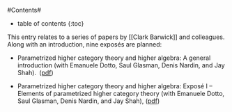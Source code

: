 
#Contents#
* table of contents
{:toc}

This entry relates to a series of papers by [[Clark Barwick]] and colleagues. Along with an introduction, nine expos&eacute;s are planned:

* Parametrized higher category theory and higher algebra: A general introduction (with Emanuele Dotto, Saul Glasman, Denis Nardin, and Jay Shah). ([pdf](https://dl.dropboxusercontent.com/u/1741495/papers/introduction.pdf))


* Parametrized higher category theory and higher algebra: Exposé I – Elements of parametrized higher category theory (with Emanuele Dotto, Saul Glasman, Denis Nardin, and Jay Shah), ([pdf](https://dl.dropboxusercontent.com/u/1741495/papers/basics.pdf))